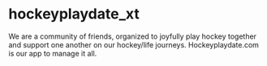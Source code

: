 # hockeyplaydate_xt
We are a community of friends, organized to joyfully play hockey together and support one another on our hockey/life journeys. Hockeyplaydate.com is our app to manage it all. 

